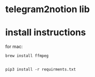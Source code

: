 # telegram2notion lib

# install instructions
for mac:
```bash
brew install ffmpeg
```

```

pip3 install -r requirments.txt
```